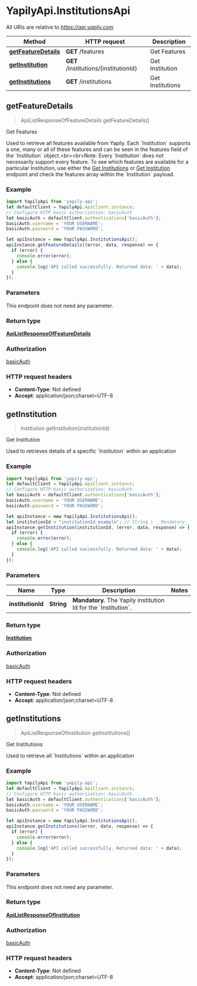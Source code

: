# YapilyApi.InstitutionsApi

All URIs are relative to *https://api.yapily.com*

Method | HTTP request | Description
------------- | ------------- | -------------
[**getFeatureDetails**](InstitutionsApi.md#getFeatureDetails) | **GET** /features | Get Features
[**getInstitution**](InstitutionsApi.md#getInstitution) | **GET** /institutions/{institutionId} | Get Institution
[**getInstitutions**](InstitutionsApi.md#getInstitutions) | **GET** /institutions | Get Institutions



## getFeatureDetails

> ApiListResponseOfFeatureDetails getFeatureDetails()

Get Features

Used to retrieve all features available from Yapily. Each &#x60;Institution&#x60; supports a one, many or all of these features and can be seen in the features field of the &#x60;Institution&#x60; object.&lt;br&gt;&lt;br&gt;Note: Every &#x60;Institution&#x60; does not necessarily support every feature. To see which features are available for a particular Institution, use either the [Get Institutions](https://docs.yapily.com/api/reference/#operation/getInstitutions) or [Get Institution](https://docs.yapily.com/api/reference/#operation/getInstitution) endpoint and check the features array within the &#x60;Institution&#x60; payload.

### Example

```javascript
import YapilyApi from 'yapily-api';
let defaultClient = YapilyApi.ApiClient.instance;
// Configure HTTP basic authorization: basicAuth
let basicAuth = defaultClient.authentications['basicAuth'];
basicAuth.username = 'YOUR USERNAME';
basicAuth.password = 'YOUR PASSWORD';

let apiInstance = new YapilyApi.InstitutionsApi();
apiInstance.getFeatureDetails((error, data, response) => {
  if (error) {
    console.error(error);
  } else {
    console.log('API called successfully. Returned data: ' + data);
  }
});
```

### Parameters

This endpoint does not need any parameter.

### Return type

[**ApiListResponseOfFeatureDetails**](ApiListResponseOfFeatureDetails.md)

### Authorization

[basicAuth](../README.md#basicAuth)

### HTTP request headers

- **Content-Type**: Not defined
- **Accept**: application/json;charset=UTF-8


## getInstitution

> Institution getInstitution(institutionId)

Get Institution

Used to retrieves details of a specific &#x60;Institution&#x60; within an application

### Example

```javascript
import YapilyApi from 'yapily-api';
let defaultClient = YapilyApi.ApiClient.instance;
// Configure HTTP basic authorization: basicAuth
let basicAuth = defaultClient.authentications['basicAuth'];
basicAuth.username = 'YOUR USERNAME';
basicAuth.password = 'YOUR PASSWORD';

let apiInstance = new YapilyApi.InstitutionsApi();
let institutionId = "institutionId_example"; // String | __Mandatory__. The Yapily institution Id for the `Institution`.
apiInstance.getInstitution(institutionId, (error, data, response) => {
  if (error) {
    console.error(error);
  } else {
    console.log('API called successfully. Returned data: ' + data);
  }
});
```

### Parameters


Name | Type | Description  | Notes
------------- | ------------- | ------------- | -------------
 **institutionId** | **String**| __Mandatory__. The Yapily institution Id for the &#x60;Institution&#x60;. | 

### Return type

[**Institution**](Institution.md)

### Authorization

[basicAuth](../README.md#basicAuth)

### HTTP request headers

- **Content-Type**: Not defined
- **Accept**: application/json;charset=UTF-8


## getInstitutions

> ApiListResponseOfInstitution getInstitutions()

Get Institutions

Used to retrieve all &#x60;Institutions&#x60; within an application

### Example

```javascript
import YapilyApi from 'yapily-api';
let defaultClient = YapilyApi.ApiClient.instance;
// Configure HTTP basic authorization: basicAuth
let basicAuth = defaultClient.authentications['basicAuth'];
basicAuth.username = 'YOUR USERNAME';
basicAuth.password = 'YOUR PASSWORD';

let apiInstance = new YapilyApi.InstitutionsApi();
apiInstance.getInstitutions((error, data, response) => {
  if (error) {
    console.error(error);
  } else {
    console.log('API called successfully. Returned data: ' + data);
  }
});
```

### Parameters

This endpoint does not need any parameter.

### Return type

[**ApiListResponseOfInstitution**](ApiListResponseOfInstitution.md)

### Authorization

[basicAuth](../README.md#basicAuth)

### HTTP request headers

- **Content-Type**: Not defined
- **Accept**: application/json;charset=UTF-8

